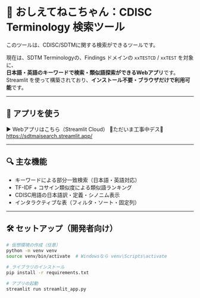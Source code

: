 # 🐾 おしえてねこちゃん：CDISC Terminology 検索ツール

このツールは、CDISC/SDTMに関する検索ができるツールです。

現在は、SDTM Terminologyの、Findings ドメインの `xxTESTCD` / `xxTEST` を対象に、  
**日本語・英語のキーワードで検索・類似語探索ができるWebアプリ**です。  
Streamlit を使って構築されており、**インストール不要・ブラウザだけで利用可能**です。

---

## 🚀 アプリを使う

▶️ Webアプリはこちら（Streamlit Cloud） 👷ただいま工事中デス👷 
https://sdtmaisearch.streamlit.app/

---

## 🔍 主な機能

- キーワードによる部分一致検索（日本語・英語対応）
- TF-IDF + コサイン類似度による類似語ランキング
- CDISC用語の日本語訳・定義・シノニム表示
- インタラクティブな表（フィルタ・ソート・固定列）

---

## 🛠️ セットアップ（開発者向け）

```bash
# 仮想環境の作成（任意）
python -m venv venv
source venv/bin/activate  # Windowsなら venv\Scripts\activate

# ライブラリのインストール
pip install -r requirements.txt

# アプリの起動
streamlit run streamlit_app.py
